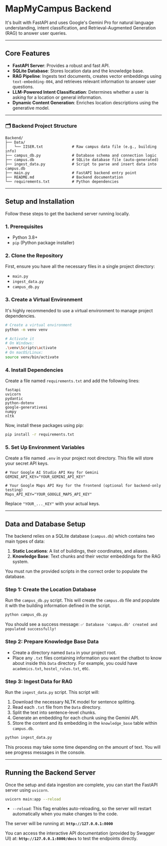 # MapMyCampus Backend

It's built with FastAPI and uses Google's Gemini Pro for natural language understanding, intent classification, and Retrieval-Augmented Generation (RAG) to answer user queries.

---

## Core Features

- **FastAPI Server**: Provides a robust and fast API.
- **SQLite Database**: Stores location data and the knowledge base.
- **RAG Pipeline**: Ingests text documents, creates vector embeddings using `text-embedding-004`, and retrieves relevant information to answer user questions.
- **LLM-Powered Intent Classification**: Determines whether a user is asking for a location or general information.
- **Dynamic Content Generation**: Enriches location descriptions using the generative model.

---
### 🗂️ Backend Project Structure

```
Backend/
├── Data/
│   └── IISER.txt             # Raw campus data file (e.g., building info)
├── campus_db.py              # Database schema and connection logic
├── campus.db                 # SQLite database file (auto-generated)
├── ingest_data.py            # Script to parse and insert data into campus.db
├── main.py                   # FastAPI backend entry point
├── README.md                 # Backend documentation
└── requirements.txt          # Python dependencies
```
---
## Setup and Installation

Follow these steps to get the backend server running locally.

### 1. Prerequisites

- Python 3.8+
- `pip` (Python package installer)

### 2. Clone the Repository

First, ensure you have all the necessary files in a single project directory:

- `main.py`
- `ingest_data.py`
- `campus_db.py`

### 3. Create a Virtual Environment

It's highly recommended to use a virtual environment to manage project dependencies.

```bash
# Create a virtual environment
python -m venv venv

# Activate it
# On Windows:
.\venv\Scripts\activate
# On macOS/Linux:
source venv/bin/activate
```

### 4. Install Dependencies

Create a file named `requirements.txt` and add the following lines:

```
fastapi
uvicorn
pydantic
python-dotenv
google-generativeai
numpy
nltk
```

Now, install these packages using pip:

```bash
pip install -r requirements.txt
```

### 5. Set Up Environment Variables

Create a file named `.env` in your project root directory. This file will store your secret API keys.

```
# Your Google AI Studio API Key for Gemini
GEMINI_API_KEY="YOUR_GEMINI_API_KEY"

# Your Google Maps API Key for the frontend (optional for backend-only testing)
Maps_API_KEY="YOUR_GOOGLE_MAPS_API_KEY"
```

Replace `"YOUR_..._KEY"` with your actual keys.

---

## Data and Database Setup

The backend relies on a SQLite database (`campus.db`) which contains two main types of data:
1.  **Static Locations**: A list of buildings, their coordinates, and aliases.
2.  **Knowledge Base**: Text chunks and their vector embeddings for the RAG system.

You must run the provided scripts in the correct order to populate the database.

### Step 1: Create the Location Database

Run the `campus_db.py` script. This will create the `campus.db` file and populate it with the building information defined in the script.

```bash
python campus_db.py
```
You should see a success message: `✅ Database 'campus.db' created and populated successfully!`

### Step 2: Prepare Knowledge Base Data

- Create a directory named `Data` in your project root.
- Place any `.txt` files containing information you want the chatbot to know about inside this `Data` directory. For example, you could have `academics.txt`, `hostel_rules.txt`, etc.

### Step 3: Ingest Data for RAG

Run the `ingest_data.py` script. This script will:
1.  Download the necessary NLTK model for sentence splitting.
2.  Read each `.txt` file from the `Data` directory.
3.  Split the text into sentence-level chunks.
4.  Generate an embedding for each chunk using the Gemini API.
5.  Store the content and its embedding in the `knowledge_base` table within `campus.db`.

```bash
python ingest_data.py
```
This process may take some time depending on the amount of text. You will see progress messages in the console.

---

## Running the Backend Server

Once the setup and data ingestion are complete, you can start the FastAPI server using `uvicorn`.

```bash
uvicorn main:app --reload
```

- `--reload`: This flag enables auto-reloading, so the server will restart automatically when you make changes to the code.

The server will be running at: **`http://127.0.0.1:8000`**

You can access the interactive API documentation (provided by Swagger UI) at: **`http://127.0.0.1:8000/docs`** to test the endpoints directly.


